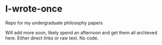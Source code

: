 # I-wrote-once
Repo for my undergraduate philosophy papers


Will add more soon, likely spend an afternoon and get them all archieved here. 
Either direct links or raw text. No code. 
